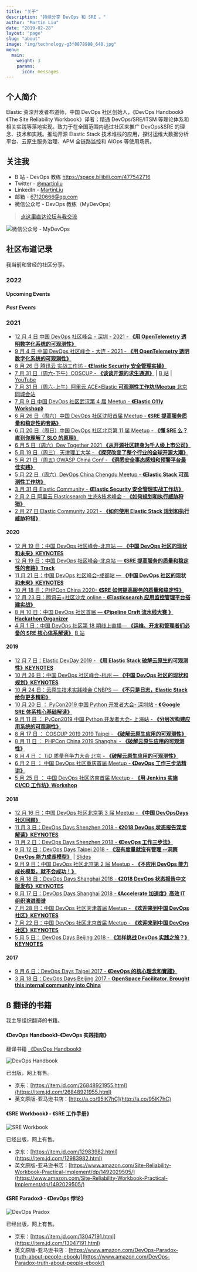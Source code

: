 ```yaml
---
title: "关于"
description: "持续分享 DevOps 和 SRE 。"
author: "Martin Liu"
date: "2019-02-28"
layout: "page"
slug: "about"
image: "img/technology-g3f8878988_640.jpg"
menu:
  main:
    weight: 3
    params:
      icon: messages
---
```


## 个人简介

Elastic 资深开发者布道师，中国 DevOps 社区创始人，《DevOps Handbook》《The Site Reliability Workbook》译者；精通 DevOps/SRE/ITSM 等理论体系和相关实践等落地实现。致力于在全国范围内通过社区来推广 DevOps&SRE 的理念、技术和实践。推动开源 Elastic Stack 技术堆栈的应用，探讨运维大数据分析平台、云原生服务治理、APM 全链路监控和 AIOps 等使用场景。

## 关注我

- B 站 - DevOps 教练 <https://space.bilibili.com/477542716>
- Twitter - [@martinliu](https://twitter.com/martinliu)
- LinkedIn - [MartinLiu](https://www.linkedin.com/in/liuzheng/)
- 邮箱 - 67120666@qq.com
- 微信公众号 - DevOps 教练（MyDevOps）

> [点这里直达论坛与我交流](https://github.com/martinliu/martinliu.github.io/discussions)

![微信公众号 - MyDevOps](https://elasticstack-1300734579.cos.ap-nanjing.myqcloud.com/2021-05-11-DevOps-qrc-mydevops.jpg)

## 社区布道记录

我当前和曾经的社区分享。

### 2022

#### Upcoming Events

##### Past Events

### 2021

- [12 月 4 日 中国 DevOps 社区峰会 - 深圳 - 2021 - **《用 OpenTelemetry 透明数字化系统的可观测性》**](hudongba.com/party/ufpe5.html)
- [9 月 4 日 中国 DevOps 社区峰会 - 大连 - 2021 - **《用 OpenTelemetry 透明数字化系统的可观测性》**](hudongba.com/party/0wrt5.html)
- [8 月 26 日 腾讯云 实战工作坊 - **《Elastic Security 安全管理实操》**](https://cloud.tencent.com/developer/salon/live-1549)
- [7 月 31 日（周六-下午）COSCUP - **《谈谈开源的求生通道》**](https://coscup.org/2021/zh-TW/session/XL7QML) | [B 站](https://www.bilibili.com/video/BV1y64y1W7fu) | [YouTube](https://www.youtube.com/watch?v=5Ej6vR6hIzY)
- [7 月 31 日（周六-上午）阿里云 ACE×Elastic **可观测性工作坊/Meetup** 北京同城会站](https://www.hudongba.com/party/gde75.html)
- [7 月 9 日 中国 DevOps 社区武汉第 4 届 Meetup - **《Elastic O11y Workshop》**](https://www.huodongxing.com/event/2604289049100)
- [6 月 26 日（周六）中国 DevOps 社区沈阳首届 Meetup - **《SRE 提高服务质量和稳定性的套路》**](https://www.hudongba.com/party/gde75.html)
- [6 月 20 日（周日）中国 DevOps 社区北京第 11 届 Meetup - **《懂 SRE 么？直到你理解了 SLO 的原理》**](https://www.hudongba.com/party/t9y75.html)
- [6 月 5 日（周六）Dev Together 2021 **《从开源社区转身为千人级上市公司》**](https://pages.segmentfault.com/dev-eco-2021)
- [5 月 19 日（周三） 天津理工大学 - **《探究改变了整个行业的全球开源大潮》**](https://martinliu.cn/blog/elastic-university-campus-intro/)
- [5 月 21 日（周五) OWASP China Conf - **《洞悉安全事态感知和预警平台最佳实践》**](http://www.owasp.org.cn/OWASP_Events/owasp4e2d56fd56db5ddd533a57df5b8951686c999f99)
- [5 月 22 日（周六）DevOps China Chengdu Meetup - **《Elastic Stack 可观测性工作坊》**](https://www.hudongba.com/party/gwb55.html)
- [3 月 31 日 Elastic Community - **《Elastic Security 安全管理实战工作坊》**](https://community.elastic.co/events/details/elastic-apj-virtual-presents-elastic-security-an-quan-guan-li-shi-zhan-gong-zuo-fang/)
- [2 月 2 日 阿里云 Elasticsearch 生态&技术峰会 - **《如何规划和执行威胁狩猎》**](https://developer.aliyun.com/topic/esanniv3rd?utm_content=g_1000231789)
- [2 月 27 日 Elastic Community 2021 - **《如何使用 Elastic Stack 规划和执行威胁狩猎》**](https://community.elastic.co/events/details/elastic-global-community-presents-community-conference-2021/)

#### 2020

- [12 月 19 日：中国 DevOps 社区峰会-北京站 — **《中国 DevOps 社区的现状和未来》KEYNOTES**](https://www.hudongba.com/party/0h2wa.html)
- [12 月 19 日：中国 DevOps 社区峰会-北京站 — **《SRE 提高服务的质量和稳定性的套路》Track**](https://www.hudongba.com/party/0h2wa.html)
- [11 月 21 日：中国 DevOps 社区峰会-成都站 — **《中国 DevOps 社区的现状和未来》KEYNOTES**](https://www.hudongba.com/party/gq2wa.html)
- [10 月 18 日：PHPCon China 2020- **《SRE 如何提高服务的质量和稳定性》**](http://www.phpconchina.com/)
- [12 月 23 日：腾讯云+社区沙龙 online - **《Elasticsearch 应用监控管理平台搭建实战》**](https://cloud.tencent.com/developer/salon/live-1304)
- [8 月 10 日：中国 DevOps 社区首届 — **《Pipeline Craft 流水线大赛 》Hackathon Organizer**](https://www.hudongba.com/party/4rl9a.html)
- [4 月 1 日：中国 DevOps 社区第 18 期线上直播— **《运维、开发和管理者们必备的 SRE 核心体系解读》**](https://www.hudongba.com/party/kkcza.html/) [B 站](https://www.bilibili.com/video/BV1ak4y1975Z)

#### 2019

- [12 月 7 日：Elastic DevDay 2019 - **《用 Elastic Stack 破解云原生的可观测性》KEYNOTES**](http://conf.elasticsearch.cn/2019/beijing/schedule.html)
- [10 月 26 日：中国 DevOps 社区峰会-杭州 — **《中国 DevOps 社区的现状和规划》KEYNOTES**](https://www.hudongba.com/party/js53a.html)
- [10 月 24 日：云原生技术实践峰会 CNBPS — **《不只是日志，Elastic Stack 给你更多精彩》**](https://www.huodongxing.com/event/2508098665800)
- [10 月 20 日 ： PyCon2019 中国 Python 开发者大会- 深圳站 - **《 Google SRE 体系核心基础解读》**](https://www.bagevent.com/event/5451680)
- [9 月 11 日 ： PyCon2019 中国 Python 开发者大会- 上海站 - **《分层次构建应用系统的可观测性》**](bagevent.com/event/5293611)
- [8 月 17 日 ： COSCUP 2019 2019 Taipei - **《破解云原生应用的可观测性》**](https://coscup.org/2019/en/programs/)
- [8 月 11 日 ： PHPCon China 2019 Shanghai - **《破解云原生应用的可观测性》**](http://www.phpconchina.com/2019)
- [8 月 4 日 ： TiD 质量竞争力大会 北京 - **《破解云原生应用的可观测性》**](http://www.phpconchina.com/2019)
- [6 月 2 日 ： 中国 DevOps 社区重庆首届 Meetup - **《DevOps 工作三步法精讲》**](https://www.hudongba.com/party/lwina.html)
- [5 月 25 日 ： 中国 DevOps 社区济南首届 Meetup - **《用 Jenkins 实施 CI/CD 工作坊》Workshop**](https://www.hudongba.com/party/wjz2a.html)

#### 2018

- [12 月 16 日：中国 DevOps 社区北京第 3 届 Meetup - **《中国 DevOpsDays 社区回顾》**](https://www.hudongba.com/party/24epn.html)
- [11 月 3 日：DevOps Days Shenzhen 2018 - **《2018 DevOps 状态报告深度解读》KEYNOTES**](https://www.bagevent.com/event/1797956?bag_track=bagevent)
- [11 月 2 日：DevOps Days Shenzhen 2018 - **《DevOps 工作三步法》**](https://www.bagevent.com/event/1797956?bag_track=bagevent)
- [9 月 12 日：DevOps Days Taipei 2018 - **《沒有度量就沒有管理 --洞察 DevOps 能力成長模型》**](https://devopsdays.tw/2018/agenda.html) | [Slides](https://s.itho.me/devopsdays/2018/0912tracka-5.pdf)
- [9 月 9 日：中国 DevOps 社区北京第 2 届 Meetup - **《不应用 DevOps 能力成长模型，就不会成功！》**](https://www.bagevent.com/event/1770635)
- [8 月 18 日：DevOps Days Shanghai 2018 - **《2018 DevOps 状态报告中文版发布》KEYNOTES**](https://msite.31huiyi.com/m/mobisite/zdyhtml/1368776152?menuId=1368776152&comId=365820979&lc=1&sui=0WNauKvp)
- [8 月 17 日：DevOps Days Shanghai 2018 - **《Accelerate 加速度》高效 IT 组织演进图谱**](https://msite.31huiyi.com/m/mobisite/zdyhtml/1368776152?menuId=1368776152&comId=365820979&lc=1&sui=0WNauKvp)
- [7 月 28 日：中国 DevOps 社区天津首届 Meetup - **《欢迎来到中国 DevOps 社区》KEYNOTES**](https://www.bagevent.com/event/1627132)
- [7 月 22 日：中国 DevOps 社区北京首届 Meetup - **《欢迎来到中国 DevOps 社区》KEYNOTES**](https://www.bagevent.com/event/1602498)
- [5 月 5 日： DevOps Days Beijing 2018 - **《怎样挑战 DevOps 实践之旅？》KEYNOTES**](http://event.31huiyi.com/1281765435/)

#### 2017

- [9 月 6 日：DevOps Days Taipei 2017 - **《DevOps 的核心理念和實踐》**](https://devopsdays.tw/2017/sessions.html)
- [3 月 18 日：DevOps Days Beijing 2017 - **OpenSpace Facilitator. Brought this internal community into China**](https://www.bagevent.com/event/devopsdays-beijing2017)

## ß 翻译的书籍

我主导组织翻译的书籍。

#### 《DevOps Handbook》-《DevOps 实践指南》

翻译书籍 [《DevOps Handbook》](https://itrevolution.com/book/the-devops-handbook/)

![DevOps Handbook](https://elasticstack-1300734579.cos.ap-nanjing.myqcloud.com/2021-05-11-025310.jpg)

已出版，网上有售。

- 京东：[https://item.jd.com/26848921955.html](https://item.jd.com/26848921955.html)
- 英文原版-亚马逊书店：[http://a.co/95lK7hC](http://a.co/95lK7hC)

#### 《SRE Workbook》 - 《SRE 工作手册》

![SRE Workbook](https://elasticstack-1300734579.cos.ap-nanjing.myqcloud.com/2021-05-11-025343.jpg)

已经出版，网上有售。

- 京东：[https://item.jd.com/12983982.html](https://item.jd.com/12983982.html)
- 英文原版-亚马逊书店：[https://www.amazon.com/Site-Reliability-Workbook-Practical-Implement/dp/1492029505/](https://www.amazon.com/Site-Reliability-Workbook-Practical-Implement/dp/1492029505/)

#### 《SRE Paradox》 - 《DevOps 悖论》

![DevOps Pradox](https://elasticstack-1300734579.cos.ap-nanjing.myqcloud.com/2021-04-01-Screen%20Shot%202021-04-01%20at%208.53.23%20PM.jpg)

已经出版，网上有售。

- 京东：[https://item.jd.com/13047191.html](https://item.jd.com/13047191.html)
- 英文原版-亚马逊书店：[https://www.amazon.com/DevOps-Paradox-truth-about-people-ebook/](https://www.amazon.com/DevOps-Paradox-truth-about-people-ebook/)
